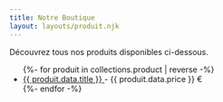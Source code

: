 ```yaml
---
title: Notre Boutique
layout: layouts/produit.njk
---
```


Découvrez tous nos produits disponibles ci-dessous.

<ul>
{%- for produit in collections.product | reverse -%}
<li>
  <a href="{{ produit.url }}">
    {{ produit.data.title }}
  </a> - {{ produit.data.price }} €
</li>
{%- endfor -%}
</ul>
